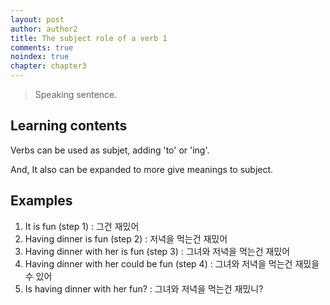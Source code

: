 ```yaml
---
layout: post
author: author2
title: The subject role of a verb 1
comments: true
noindex: true
chapter: chapter3
---
```

>Speaking sentence.

## Learning contents

Verbs can be used as subjet, adding 'to' or 'ing'.

And, It also can be expanded to more give meanings to subject.

## Examples

1. It is fun (step 1)
: 그건 재밌어 
2. Having dinner is fun (step 2)
: 저녁을 먹는건 재밌어
3. Having dinner with her is fun (step 3)
: 그녀와 저녁을 먹는건 재밌어
4. Having dinner with her could be fun (step 4)
: 그녀와 저녁을 먹는건 재밌을 수 있어
5. Is having dinner with her fun?
: 그녀와 저녁을 먹는건 재밌니?
